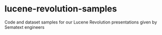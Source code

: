 # lucene-revolution-samples
Code and dataset samples for our Lucene Revolution presentations given by Sematext engineers
